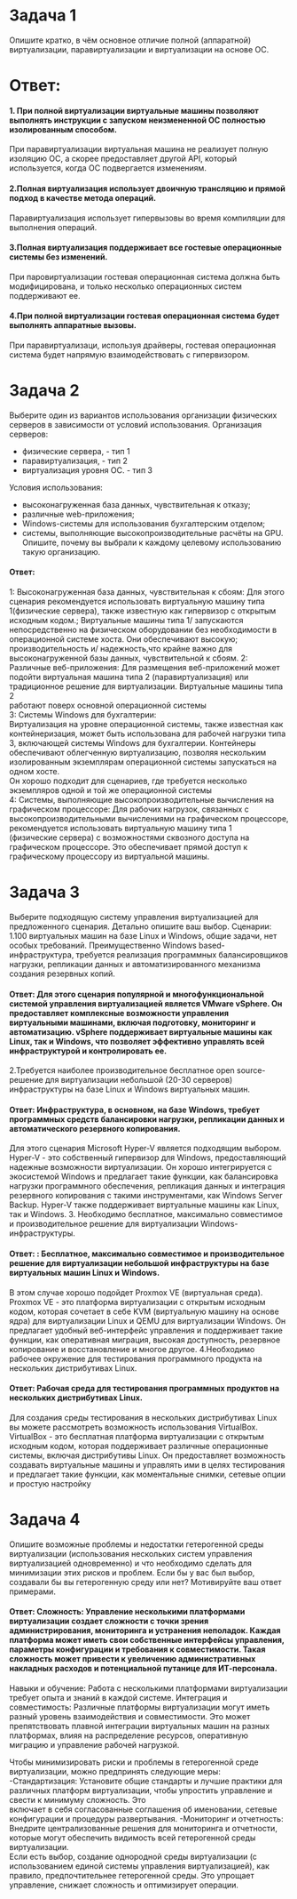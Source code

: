 # Задача 1
Опишите кратко, в чём основное отличие полной (аппаратной) виртуализации, паравиртуализации и виртуализации на основе ОС.
# Ответ:
#### 1. При полной виртуализации виртуальные машины позволяют выполнять инструкции с запуском неизмененной ОС полностью изолированным способом.
При паравиртуализации виртуальная машина не реализует полную изоляцию ОС, а скорее предоставляет другой API, который используется, когда ОС подвергается изменениям.
#### 2.Полная виртуализация использует двоичную трансляцию и прямой подход в качестве метода операций.
Паравиртуализация использует гипервызовы во время компиляции для выполнения операций.
#### 3.Полная виртуализация поддерживает все гостевые операционные системы без изменений.
При паровиртуализации гостевая операционная система должна быть модифицирована, и только несколько операционных систем поддерживают ее.
#### 4.При полной виртуализации гостевая операционная система будет выполнять аппаратные вызовы.
При паравиртуализаци, используя драйверы, гостевая операционная система будет напрямую взаимодействовать с гипервизором.

# Задача 2 
Выберите один из вариантов использования организации физических серверов в зависимости от условий использования.
Организация серверов:
- физические сервера, - тип 1
- паравиртуализация,  - тип 2
- виртуализация уровня ОС. - тип 3

Условия использования:
- высоконагруженная база данных, чувствительная к отказу;
- различные web-приложения;
- Windows-системы для использования бухгалтерским отделом;
- системы, выполняющие высокопроизводительные расчёты на GPU.
Опишите, почему вы выбрали к каждому целевому использованию такую организацию.
#### Ответ:
1: Высоконагруженная база данных, чувствительная к сбоям:
Для этого сценария рекомендуется использовать виртуальную машину типа 1(физические сервера), также известную как гипервизор с открытым исходным кодом.;
Виртуальные машины типа 1/ запускаются непосредственно на физическом оборудовании без необходимости в операционной системе хоста. Они обеспечивают высокую;
производительность и/ надежность,что крайне важно для высоконагруженной базы данных, чувствительной к сбоям.
2: Различные веб-приложения:
Для размещения веб-приложений может подойти виртуальная машина типа 2 (паравиртуализация) или традиционное решение для виртуализации. Виртуальные машины типа 2\
работают поверх основной операционной системы\
3: Системы Windows для бухгалтерии: \
Виртуализация на уровне операционной системы, также известная как контейнеризация, может быть использована для рабочей нагрузки типа 3, включающей системы Windows для бухгалтерии. Контейнеры обеспечивают облегченную виртуализацию, позволяя нескольким изолированным экземплярам операционной системы запускаться на одном хосте.\
Он хорошо подходит для сценариев, где требуется несколько экземпляров одной и той же операционной системы\
4: Системы, выполняющие высокопроизводительные вычисления на графическом процессоре:
Для рабочих нагрузок, связанных с высокопроизводительными вычислениями на графическом процессоре, рекомендуется использовать виртуальную машину типа 1 \
(физические сервера) с возможностями сквозного доступа на графическом процессоре. Это обеспечивает прямой доступ к графическому процессору из виртуальной машины.

# Задача 3
Выберите подходящую систему управления виртуализацией для предложенного сценария. Детально опишите ваш выбор.
Сценарии:
1.100 виртуальных машин на базе Linux и Windows, общие задачи, нет особых требований. Преимущественно Windows based-инфраструктура, требуется реализация программных балансировщиков нагрузки, репликации данных и автоматизированного механизма создания резервных копий.
#### Ответ: Для этого сценария популярной и многофункциональной системой управления виртуализацией является VMware vSphere. Он предоставляет комплексные возможности управления виртуальными машинами, включая подготовку, мониторинг и автоматизацию. vSphere поддерживает виртуальные машины как Linux, так и Windows, что позволяет эффективно управлять всей инфраструктурой и контролировать ее.
2.Требуется наиболее производительное бесплатное open source-решение для виртуализации небольшой (20-30 серверов) инфраструктуры на базе Linux и Windows виртуальных машин.
#### Ответ: Инфраструктура, в основном, на базе Windows, требует программных средств балансировки нагрузки, репликации данных и автоматического резервного копирования.
Для этого сценария Microsoft Hyper-V является подходящим выбором. Hyper-V - это собственный гипервизор для Windows, предоставляющий надежные возможности виртуализации. Он хорошо интегрируется с экосистемой Windows и предлагает такие функции, как балансировка нагрузки программного обеспечения, репликация данных и интеграция резервного копирования с такими инструментами, как Windows Server Backup. Hyper-V также поддерживает виртуальные машины как Linux, так и Windows.
3. Необходимо бесплатное, максимально совместимое и производительное решение для виртуализации Windows-инфраструктуры.
#### Ответ: : Бесплатное, максимально совместимое и производительное решение для виртуализации небольшой инфраструктуры на базе виртуальных машин Linux и Windows.
В этом случае хорошо подойдет Proxmox VE (виртуальная среда). Proxmox VE - это платформа виртуализации с открытым исходным кодом, которая сочетает в себе KVM (виртуальную машину на основе ядра) для виртуализации Linux и QEMU для виртуализации Windows. Он предлагает удобный веб-интерфейс управления и поддерживает такие функции, как оперативная миграция, высокая доступность, резервное копирование и восстановление и многое другое.
4.Необходимо рабочее окружение для тестирования программного продукта на нескольких дистрибутивах Linux.
#### Ответ: Рабочая среда для тестирования программных продуктов на нескольких дистрибутивах Linux.
Для создания среды тестирования в нескольких дистрибутивах Linux вы можете рассмотреть возможность использования VirtualBox. VirtualBox - это бесплатная платформа виртуализации с открытым исходным кодом, которая поддерживает различные операционные системы, включая дистрибутивы Linux.
Он предоставляет возможность создавать виртуальные машины и управлять ими в целях тестирования и предлагает такие функции, как моментальные снимки, сетевые опции и простую настройку

# Задача 4
Опишите возможные проблемы и недостатки гетерогенной среды виртуализации (использования нескольких систем управления виртуализацией одновременно) и что необходимо сделать для минимизации этих рисков и проблем. Если бы у вас был выбор, создавали бы вы гетерогенную среду или нет? Мотивируйте ваш ответ примерами.
#### Ответ: Сложность: Управление несколькими платформами виртуализации создает сложности с точки зрения администрирования, мониторинга и устранения неполадок. Каждая платформа может иметь свои собственные интерфейсы управления, параметры конфигурации и требования к совместимости. Такая сложность может привести к увеличению административных накладных расходов и потенциальной путанице для ИТ-персонала.
Навыки и обучение: Работа с несколькими платформами виртуализации требует опыта и знаний в каждой системе.
Интеграция и совместимость: Различные платформы виртуализации могут иметь разный уровень взаимодействия и совместимости. Это может препятствовать плавной интеграции виртуальных машин на разных платформах, влияя на распределение ресурсов, оперативную миграцию и управление рабочей нагрузкой.

Чтобы минимизировать риски и проблемы в гетерогенной среде виртуализации, можно предпринять следующие меры:
-Стандартизация: Установите общие стандарты и лучшие практики для различных платформ виртуализации, чтобы упростить управление и свести к минимуму сложность. Это\
включает в себя согласованные соглашения об именовании, сетевые конфигурации и процедуры развертывания.
-Мониторинг и отчетность: Внедрите централизованные решения для мониторинга и отчетности, которые могут обеспечить видимость всей гетерогенной среды виртуализации.\
Если есть выбор, создание однородной среды виртуализации (с использованием единой системы управления виртуализацией), как правило, предпочтительнее гетерогенной среды. Это упрощает управление, снижает сложность и оптимизирует операции.
